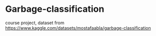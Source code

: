 # Garbage-classification
course project,
dataset from https://www.kaggle.com/datasets/mostafaabla/garbage-classification
